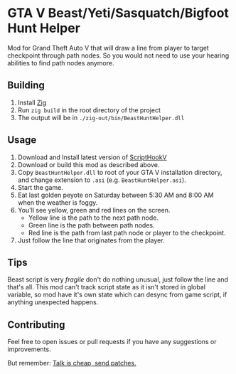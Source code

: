 # GTA V Beast/Yeti/Sasquatch/Bigfoot Hunt Helper

Mod for Grand Theft Auto V that will draw a line from player to target checkpoint through path nodes.
So you would not need to use your hearing abilities to find path nodes anymore.

## Building

1. Install [Zig](https://ziglang.org/download/)
2. Run `zig build` in the root directory of the project
3. The output will be in `./zig-out/bin/BeastHuntHelper.dll`

## Usage

1. Download and Install latest version of [ScriptHookV](https://www.dev-c.com/gtav/scripthookv/)
2. Download or build this mod as described above.
3. Copy `BeastHuntHelper.dll` to root of your GTA V installation directory, and change extension to `.asi` (e.g. `BeastHuntHelper.asi`).
4. Start the game.
5. Eat last golden peyote on Saturday between 5:30 AM and 8:00 AM when the weather is foggy.
6. You'll see yellow, green and red lines on the screen.
   - Yellow line is the path to the next path node.
   - Green line is the path between path nodes.
   - Red line is the path from last path node or player to the checkpoint.
7. Just follow the line that originates from the player.

## Tips

Beast script is very *fragile* don't do nothing unusual, just follow the line and that's all.
This mod can't track script state as it isn't stored in global variable, so mod have it's own state which can desync from game script, if anything unexpected happens.

## Contributing

Feel free to open issues or pull requests if you have any suggestions or improvements.

But remember: [Talk is cheap, send patches.](https://x.com/FFmpeg/status/1762805900035686805)
